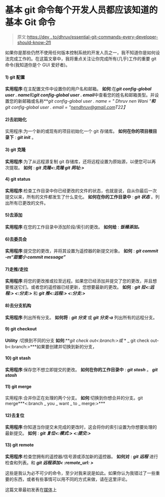# 基本 git 命令每个开发人员都应该知道的基本 Git 命令

> 原文:[https://dev . to/dhruv/essential-git-commands-every-developer-should-know-2fl](https://dev.to/dhruv/essential-git-commands-every-developer-should-know-2fl)

如果你是那些仍然不使用任何版本控制系统的开发人员之一，我不知道你是如何设法完成工作的。在这篇文章中，我将重点关注让你完成所有(几乎)工作的重要 git 命令(我知道你是个 GUI 爱好者)。

#### 1) git 配置

**实用程序**:在主配置文件中设置你的用户名和邮箱。
**如何**:在***git config-global user . name***和***git config-global user . email***中查看您的姓名和邮箱类型。并设置您的新邮箱或名称***git config-global user . name = " Dhruv nen Wani "***和***git config-global user . email = "[nendhruv@gmail.com](mailto:nendhruv@gmail.com)*T22】**

#### 2)去初始化

实用程序:为一个新的或现有的项目初始化一个 git 存储库。
**如何在你的项目根目录下** : ***git init*** 。

#### 3) git 克隆

**实用程序**:为了从远程源复制 git 存储库，还将远程设置为原始源，以便您可以再次提取。
**如何** : ***git 克隆<:克隆 git 网址:>***

#### 4) git status

**实用程序**:检查工作目录中你已经更改的文件的状态，也就是说，自从你最后一次提交以来，所有的文件都发生了什么变化。
**如何在你的工作目录中** : ***git 状态*** 。列出所有已更改的文件。

#### 5)去添加

**实用程序**:在您的工作目录中添加阶段/索引的更改。
**如何给** : ***饭桶添加。***

#### 6)去委员会

**实用程序**:提交您的更改，并将其设置为遥控器的新提交对象。
**如何** : ***git commit -m“甜蜜小 commit message”***

#### 7)走推/走拉

**实用程序**:将您的更改推或拉至远程。如果您已经添加并提交了您的更改，并且想要推送它们。或者您的遥控器已经更新，您想要最新的更改。
**如何** : ***git 拉<:远程:> <:分支:>*** 和 ***git 推<:远程:> <:分支:>***

#### 8)去分支机构

**实用程序**:列出所有分支。
**如何将** : ***git 分支*** 或 ***git 分支-a*** 列出所有的远程分支。

#### 9) git checkout

**Utility** :切换到不同的分支
**如何**:***git check out<:branch:>或* * _ git check out-b<:branch:>***如果要创建并切换到新的分支，

#### 10) git stash

**实用程序**:保存您不想立即提交的更改。
**如何在你的工作目录中** : ***git stash*** 。 ***git stash***

#### 11) git merge

实用程序:合并你正在处理的两个分支。
**如何**:切换到你想合并的分支。git merge***<:branch _ you _ want _ to _ merge:>***

#### 12)去复位

**实用程序**:你知道当你提交未完成的更改时，这会将你的索引设置为你想要处理的最新提交。
**如何** : ***git 复位<:模式:> <:提交:>***

#### 13) git remote

**实用程序**:检查您拥有的遥控器/信号源或添加新的遥控器。
**如何对** : ***git 远程*** 进行检查和列表。和 ***git 远程添加< :remote_url: >***

这些是我认为必不可少的命令，至少对我来说是如此。如果你认为我错过了一些重要的东西，或者有些事情可以用不同的方式来做，请在这里评论。

这篇文章最初发表在[媒体](https://medium.com/@nendhruv/essential-git-commands-every-developer-should-know-1249d4d597b5)上